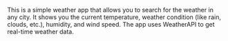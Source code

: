 This is a simple weather app that allows you to search for the weather in any city. It shows you the current temperature, weather condition (like rain, clouds, etc.), humidity, and wind speed.
The app uses WeatherAPI to get real-time weather data.
